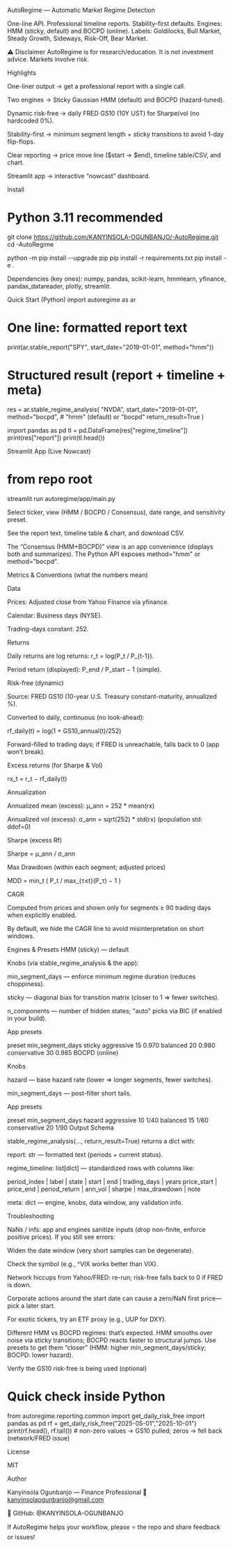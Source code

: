 AutoRegime — Automatic Market Regime Detection

One-line API. Professional timeline reports. Stability-first defaults.
Engines: HMM (sticky, default) and BOCPD (online).
Labels: Goldilocks, Bull Market, Steady Growth, Sideways, Risk-Off, Bear Market.

⚠️ Disclaimer
AutoRegime is for research/education. It is not investment advice. Markets involve risk.

Highlights

One-liner output → get a professional report with a single call.

Two engines → Sticky Gaussian HMM (default) and BOCPD (hazard-tuned).

Dynamic risk-free → daily FRED GS10 (10Y UST) for Sharpe/vol (no hardcoded 0%).

Stability-first → minimum segment length + sticky transitions to avoid 1-day flip-flops.

Clear reporting → price move line ($start → $end), timeline table/CSV, and chart.

Streamlit app → interactive “nowcast” dashboard.

Install
# Python 3.11 recommended
git clone https://github.com/KANYINSOLA-OGUNBANJO/-AutoRegime.git
cd -AutoRegime

python -m pip install --upgrade pip
pip install -r requirements.txt
pip install -e .


Dependencies (key ones): numpy, pandas, scikit-learn, hmmlearn, yfinance, pandas_datareader, plotly, streamlit.

Quick Start (Python)
import autoregime as ar

# One line: formatted report text
print(ar.stable_report("SPY", start_date="2019-01-01", method="hmm"))

# Structured result (report + timeline + meta)
res = ar.stable_regime_analysis(
    "NVDA",
    start_date="2019-01-01",
    method="bocpd",         # "hmm" (default) or "bocpd"
    return_result=True
)

import pandas as pd
tl = pd.DataFrame(res["regime_timeline"])
print(res["report"])
print(tl.head())

Streamlit App (Live Nowcast)
# from repo root
streamlit run autoregime/app/main.py


Select ticker, view (HMM / BOCPD / Consensus), date range, and sensitivity preset.

See the report text, timeline table & chart, and download CSV.

The “Consensus (HMM+BOCPD)” view is an app convenience (displays both and summarizes).
The Python API exposes method="hmm" or method="bocpd".

Metrics & Conventions (what the numbers mean)

Data

Prices: Adjusted close from Yahoo Finance via yfinance.

Calendar: Business days (NYSE).

Trading-days constant: 252.

Returns

Daily returns are log returns: r_t = log(P_t / P_{t-1}).

Period return (displayed): P_end / P_start − 1 (simple).

Risk-free (dynamic)

Source: FRED GS10 (10-year U.S. Treasury constant-maturity, annualized %).

Converted to daily, continuous (no look-ahead):

rf_daily(t) = log(1 + GS10_annual(t)/252)


Forward-filled to trading days; if FRED is unreachable, falls back to 0 (app won’t break).

Excess returns (for Sharpe & Vol)

rx_t = r_t − rf_daily(t)


Annualization

Annualized mean (excess): μ_ann = 252 * mean(rx)

Annualized vol (excess): σ_ann = sqrt(252) * std(rx) (population std: ddof=0)

Sharpe (excess Rf)

Sharpe = μ_ann / σ_ann


Max Drawdown (within each segment; adjusted prices)

MDD = min_t ( P_t / max_{τ≤t}(P_τ) − 1 )


CAGR

Computed from prices and shown only for segments ≥ 90 trading days when explicitly enabled.

By default, we hide the CAGR line to avoid misinterpretation on short windows.

Engines & Presets
HMM (sticky) — default

Knobs (via stable_regime_analysis & the app):

min_segment_days — enforce minimum regime duration (reduces choppiness).

sticky — diagonal bias for transition matrix (closer to 1 ⇒ fewer switches).

n_components — number of hidden states; "auto" picks via BIC (if enabled in your build).

App presets

preset	min_segment_days	sticky
aggressive	15	0.970
balanced	20	0.980
conservative	30	0.985
BOCPD (online)

Knobs

hazard — base hazard rate (lower ⇒ longer segments, fewer switches).

min_segment_days — post-filter short tails.

App presets

preset	min_segment_days	hazard
aggressive	10	1/40
balanced	15	1/60
conservative	20	1/90
Output Schema

stable_regime_analysis(..., return_result=True) returns a dict with:

report: str — formatted text (periods + current status).

regime_timeline: list[dict] — standardized rows with columns like:

period_index | label | state | start | end | trading_days | years
price_start | price_end | period_return | ann_vol | sharpe | max_drawdown | note


meta: dict — engine, knobs, data window, any validation info.

Troubleshooting

NaNs / infs: app and engines sanitize inputs (drop non-finite, enforce positive prices).
If you still see errors:

Widen the date window (very short samples can be degenerate).

Check the symbol (e.g., ^VIX works better than VIX).

Network hiccups from Yahoo/FRED: re-run; risk-free falls back to 0 if FRED is down.

Corporate actions around the start date can cause a zero/NaN first price—pick a later start.

For exotic tickers, try an ETF proxy (e.g., UUP for DXY).

Different HMM vs BOCPD regimes: that’s expected.
HMM smooths over noise via sticky transitions; BOCPD reacts faster to structural jumps.
Use presets to get them “closer” (HMM: higher min_segment_days/sticky; BOCPD: lower hazard).

Verify the GS10 risk-free is being used (optional)
# Quick check inside Python
from autoregime.reporting.common import get_daily_risk_free
import pandas as pd
rf = get_daily_risk_free("2025-05-01","2025-10-01")
print(rf.head(), rf.tail())  # non-zero values → GS10 pulled; zeros → fell back (network/FRED issue)

License

MIT

Author

Kanyinsola Ogunbanjo — Finance Professional
📧 kanyinsolaogunbanjo@gmail.com

🐙 GitHub: @KANYINSOLA-OGUNBANJO

If AutoRegime helps your workflow, please ⭐ the repo and share feedback or issues!
